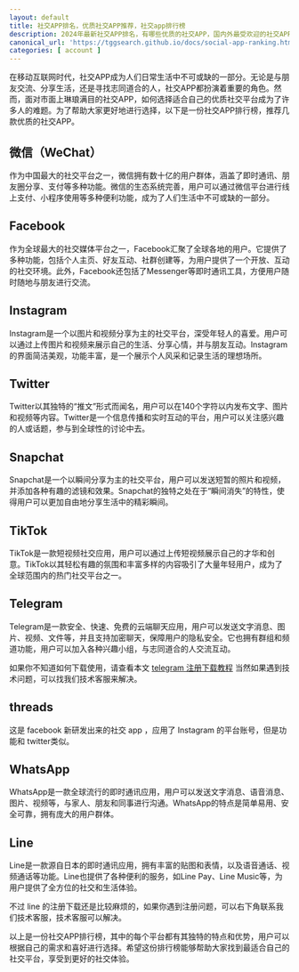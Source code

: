 ```yaml
---
layout: default
title: 社交APP排名，优质社交APP推荐，社交app排行榜
description: 2024年最新社交APP排名，有哪些优质的社交APP，国内外最受欢迎的社交APP排名推荐。
canonical_url: 'https://tggsearch.github.io/docs/social-app-ranking.html'
categories: [ account ]
---
```

在移动互联网时代，社交APP成为人们日常生活中不可或缺的一部分。无论是与朋友交流、分享生活，还是寻找志同道合的人，社交APP都扮演着重要的角色。然而，面对市面上琳琅满目的社交APP，如何选择适合自己的优质社交平台成为了许多人的难题。为了帮助大家更好地进行选择，以下是一份社交APP排行榜，推荐几款优质的社交APP。

## 微信（WeChat）
作为中国最大的社交平台之一，微信拥有数十亿的用户群体，涵盖了即时通讯、朋友圈分享、支付等多种功能。微信的生态系统完善，用户可以通过微信平台进行线上支付、小程序使用等多种便利功能，成为了人们生活中不可或缺的一部分。

## Facebook
作为全球最大的社交媒体平台之一，Facebook汇聚了全球各地的用户。它提供了多种功能，包括个人主页、好友互动、社群创建等，为用户提供了一个开放、互动的社交环境。此外，Facebook还包括了Messenger等即时通讯工具，方便用户随时随地与朋友进行交流。

## Instagram
Instagram是一个以图片和视频分享为主的社交平台，深受年轻人的喜爱。用户可以通过上传图片和视频来展示自己的生活、分享心情，并与朋友互动。Instagram的界面简洁美观，功能丰富，是一个展示个人风采和记录生活的理想场所。

## Twitter
Twitter以其独特的“推文”形式而闻名，用户可以在140个字符以内发布文字、图片和视频等内容。Twitter是一个信息传播和实时互动的平台，用户可以关注感兴趣的人或话题，参与到全球性的讨论中去。

## Snapchat
Snapchat是一个以瞬间分享为主的社交平台，用户可以发送短暂的照片和视频，并添加各种有趣的滤镜和效果。Snapchat的独特之处在于“瞬间消失”的特性，使得用户可以更加自由地分享生活中的精彩瞬间。

## TikTok
TikTok是一款短视频社交应用，用户可以通过上传短视频展示自己的才华和创意。TikTok以其轻松有趣的氛围和丰富多样的内容吸引了大量年轻用户，成为了全球范围内的热门社交平台之一。

## Telegram
Telegram是一款安全、快速、免费的云端聊天应用，用户可以发送文字消息、图片、视频、文件等，并且支持加密聊天，保障用户的隐私安全。它也拥有群组和频道功能，用户可以加入各种兴趣小组，与志同道合的人交流互动。

如果你不知道如何下载使用，请查看本文 [telegram 注册下载教程](./telegram-ios.html) 当然如果遇到技术问题，可以找我们技术客服来解决。

## threads
这是 facebook 新研发出来的社交 app ，应用了 Instagram 的平台账号，但是功能和 twitter类似。

## WhatsApp
WhatsApp是一款全球流行的即时通讯应用，用户可以发送文字消息、语音消息、图片、视频等，与家人、朋友和同事进行沟通。WhatsApp的特点是简单易用、安全可靠，拥有庞大的用户群体。

## Line
Line是一款源自日本的即时通讯应用，拥有丰富的贴图和表情，以及语音通话、视频通话等功能。Line也提供了各种便利的服务，如Line Pay、Line Music等，为用户提供了全方位的社交和生活体验。

不过 line 的注册下载还是比较麻烦的，如果你遇到注册问题，可以右下角联系我们技术客服，技术客服可以解决。

以上是一份社交APP排行榜，其中的每个平台都有其独特的特点和优势，用户可以根据自己的需求和喜好进行选择。希望这份排行榜能够帮助大家找到最适合自己的社交平台，享受到更好的社交体验。





